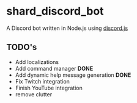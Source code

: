 # shard_discord_bot
A Discord bot written in Node.js using [discord.js](https://github.com/discordjs/discord.js)

## TODO's

* Add localizations
* Add command manager **DONE**
* Add dynamic help message generation **DONE**
* Fix Twitch integration
* Finish YouTube integration
* remove clutter
